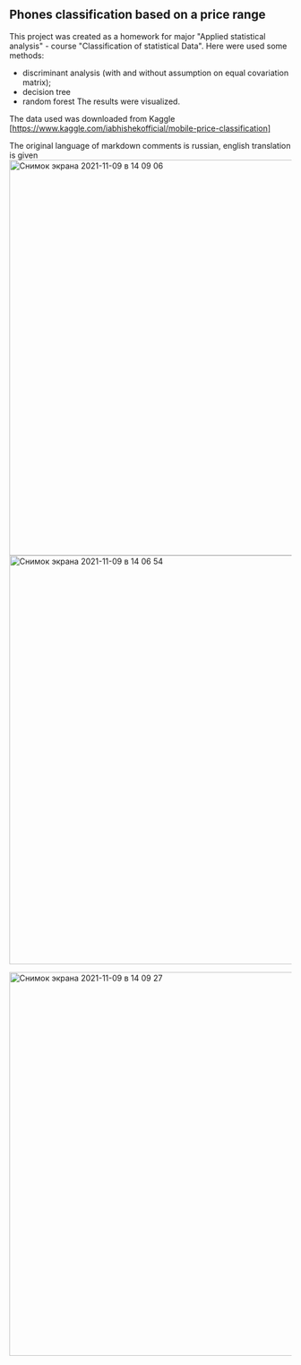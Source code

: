 ## Phones classification based on a price range
This project was created as a homework for major "Applied statistical analysis" - course "Classification of statistical Data". Here were used some methods:
- discriminant analysis (with and without assumption on equal covariation matrix);
- decision tree
- random forest
The results were visualized.

The data used was downloaded from Kaggle [https://www.kaggle.com/iabhishekofficial/mobile-price-classification]

The original language of markdown comments is russian, english translation is given
<img width="706" alt="Снимок экрана 2021-11-09 в 14 09 06" src="https://user-images.githubusercontent.com/82895980/140914237-6299db39-24cc-458d-9ec6-9dd868ee784f.png">
<img width="730" alt="Снимок экрана 2021-11-09 в 14 06 54" src="https://user-images.githubusercontent.com/82895980/140914291-d4ea4082-725a-468e-b376-ead75f6d4cca.png">

<img width="685" alt="Снимок экрана 2021-11-09 в 14 09 27" src="https://user-images.githubusercontent.com/82895980/140914318-4a4aac1a-fc75-4960-a91c-2109f12edca3.png">
